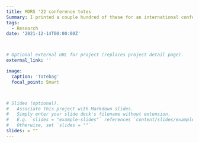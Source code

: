 ```yaml
---
title: MDRS '22 conference totes
Summary: I printed a couple hundred of these for an international conference on memory. I combined {{< staticref "https://openai.com/dall-e-2/" "newtab" >}}DALL-E-2{{< /staticref >}} (AI-generated art), Illustrator, and many prompt attempts. Winning prompt “Brain hot-air balloon floating over the skyline of Philadelphia, Children’s illustration."
tags:
  - Research
date: '2021-12-14T00:00:00Z'



# Optional external URL for project (replaces project detail page).
external_link: ''

image:
  caption: 'Totebag'
  focal_point: Smart



# Slides (optional).
#   Associate this project with Markdown slides.
#   Simply enter your slide deck's filename without extension.
#   E.g. `slides = "example-slides"` references `content/slides/example-slides.md`.
#   Otherwise, set `slides = ""`.
slides: = ""
---
```

